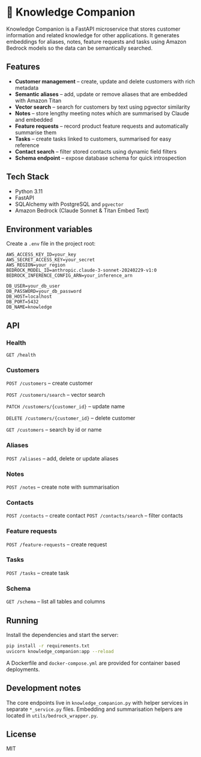 # 🧠 Knowledge Companion

Knowledge Companion is a FastAPI microservice that stores customer information and related knowledge for other applications. It generates embeddings for aliases, notes, feature requests and tasks using Amazon Bedrock models so the data can be semantically searched.

## Features

- **Customer management** – create, update and delete customers with rich metadata
- **Semantic aliases** – add, update or remove aliases that are embedded with Amazon Titan
- **Vector search** – search for customers by text using pgvector similarity
- **Notes** – store lengthy meeting notes which are summarised by Claude and embedded
- **Feature requests** – record product feature requests and automatically summarise them
- **Tasks** – create tasks linked to customers, summarised for easy reference
- **Contact search** – filter stored contacts using dynamic field filters
- **Schema endpoint** – expose database schema for quick introspection

## Tech Stack

- Python 3.11
- FastAPI
- SQLAlchemy with PostgreSQL and `pgvector`
- Amazon Bedrock (Claude Sonnet & Titan Embed Text)

## Environment variables

Create a `.env` file in the project root:

```env
AWS_ACCESS_KEY_ID=your_key
AWS_SECRET_ACCESS_KEY=your_secret
AWS_REGION=your_region
BEDROCK_MODEL_ID=anthropic.claude-3-sonnet-20240229-v1:0
BEDROCK_INFERENCE_CONFIG_ARN=your_inference_arn

DB_USER=your_db_user
DB_PASSWORD=your_db_password
DB_HOST=localhost
DB_PORT=5432
DB_NAME=knowledge
```

## API

### Health
`GET /health`

### Customers
`POST /customers` – create customer

`POST /customers/search` – vector search

`PATCH /customers/{customer_id}` – update name

`DELETE /customers/{customer_id}` – delete customer

`GET /customers` – search by id or name

### Aliases
`POST /aliases` – add, delete or update aliases

### Notes
`POST /notes` – create note with summarisation

### Contacts
`POST /contacts` – create contact
`POST /contacts/search` – filter contacts

### Feature requests
`POST /feature-requests` – create request

### Tasks
`POST /tasks` – create task

### Schema
`GET /schema` – list all tables and columns

## Running

Install the dependencies and start the server:

```bash
pip install -r requirements.txt
uvicorn knowledge_companion:app --reload
```

A Dockerfile and `docker-compose.yml` are provided for container based deployments.

## Development notes

The core endpoints live in `knowledge_companion.py` with helper services in separate `*_service.py` files. Embedding and summarisation helpers are located in `utils/bedrock_wrapper.py`.

## License

MIT

